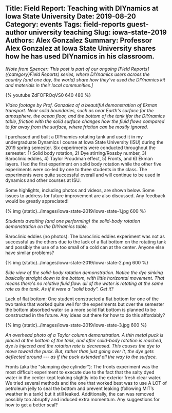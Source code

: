 Title: Field Report: Teaching with DIYnamics at Iowa State University
Date: 2019-08-20
Category: events
Tags: field-reports guest-author university teaching
Slug: iowa-state-2019
Authors: Alex Gonzalez
Summary: Professor Alex Gonzalez at Iowa State University shares how he has used DIYnamics in his classroom.
---

_[Note from Spencer: This post is part of our ongoing [Field
Reports]({category}Field Reports) series, where DIYnamics users across
the country (and one day, the world) share how they've used the
DIYnamics kit and materials in their local communities.]_

{% youtube ZdFOFROqVS0 640 480 %}

_Video footage by Prof. Gonzalez of a beautiful demonstration of Ekman
transport.  Near solid boundaries, such as near Earth's surface for
the atmosphere, the ocean floor, and the bottom of the tank ifor the
DIYnamics table, friction with the solid surface changes how the fluid
flows compared to far away from the surface, where friction can be
mostly ignored._

I purchased and built a DIYnamics rotating tank and used it in my
undergraduate Dynamics I course at Iowa State University (ISU) during
the 2019 spring semester.  Six experiments were conducted throughout
the semester: 1) Solid body rotation, 2) Dye stirring/Rossby number,
3) Baroclinic eddies, 4) Taylor Proudman effect, 5) Fronts, and 6)
Ekman layers.  I led the first experiment on solid body rotation while
the other five experiments were co-led by one to three students in the
class.  The experiments were quite successful overall and will
continue to be used in dynamics and other courses at ISU.

Some highlights, including photos and videos, are shown below. Some
issues to address for future improvement are also discussed. Any
feedback would be greatly appreciated!

{% img {static}../images/iowa-state-2019/iowa-state-1.jpg 600 %}

_Students awaiting (and one performing) the solid-body rotation
demonstration on the DIYnamics table._

Baroclinic eddies (no photos): The baroclinic eddies experiment was
not as successful as the others due to the lack of a flat bottom on
the rotating tank and possibly the use of a too small of a cold can at
the center.  Anyone else have similar problems?

{% img {static}../images/iowa-state-2019/iowa-state-2.png 600  %}

_Side view of the solid-body rotation demonstration.  Notice the dye
sinking basically straight down to the bottom, with little horizontal
movement.  That means there's no relative fluid flow: all of the water
is rotating at the same rate as the tank.  As if it were a "solid
body".  Get it?_

Lack of flat bottom: One student constructed a flat bottom for one of
the two tanks that worked quite well for the experiments but over the
semester the bottom absorbed water so a more solid flat bottom is
planned to be constructed in the future.  Any ideas out there for how
to do this affordably?

{% img {static}../images/iowa-state-2019/iowa-state-3.jpg 600  %}

_An overhead photo of a Taylor column demonstration.  A thin metal
puck is placed at the bottom of the tank, and after solid-body
rotation is reached, dye is injected and the rotation rate is
decreased.  This causes the dye to move toward the puck.  But, rather
than just going over it, the dye gets deflected around --- as if the
puck extended all the way to the surface._

Fronts (aka the "slumping dye cylinder"): The fronts experiment was
the most difficult experiment to execute due to the fact that the
salty dyed water in the center kept leaking slightly into the exterior
fresh clear water.  We tried several methods and the one that worked
best was to use A LOT of petroleum jelly to seal the bottom and
prevent leaking (following MIT’s weather in a tank) but it still
leaked.  Additionally, the can was removed possibly too abruptly and
induced extra momentum.  Any suggestions for how to get a better seal?
